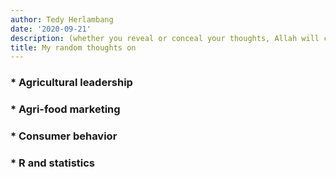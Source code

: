 ```yaml
---
author: Tedy Herlambang
date: '2020-09-21'
description: (whether you reveal or conceal your thoughts, Allah will call you to account for them___Al-Baqarah 2:284)
title: My random thoughts on
---
```


### * Agricultural leadership
### * Agri-food marketing
### * Consumer behavior
### * R and statistics

